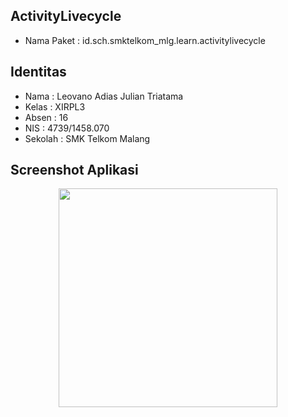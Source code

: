 ## ActivityLivecycle
* Nama Paket : id.sch.smktelkom_mlg.learn.activitylivecycle

## Identitas
* Nama  : Leovano Adias Julian Triatama
* Kelas : XIRPL3
* Absen : 16
* NIS   : 4739/1458.070
* Sekolah : SMK Telkom Malang

## Screenshot Aplikasi
<p align="center">
  <img src="http://i66.tinypic.com/mt2lwj.jpg" width="350"/>
</p>
